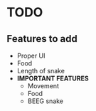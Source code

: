 # TODO 

## Features to add
 - Proper UI
 - Food
 - Length of snake 
 - **IMPORTANT FEATURES**
    - Movement
    - Food
    - BEEG snake
